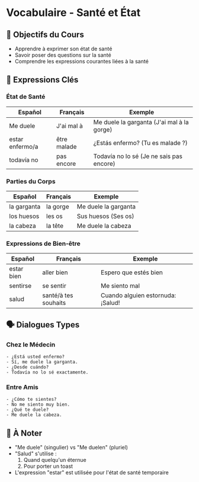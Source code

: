 # Vocabulaire - Santé et État

## 🎯 Objectifs du Cours
- Apprendre à exprimer son état de santé
- Savoir poser des questions sur la santé
- Comprendre les expressions courantes liées à la santé

## 📝 Expressions Clés

### État de Santé
| Español | Français | Exemple |
|---------|----------|----------|
| Me duele | J'ai mal à | Me duele la garganta (J'ai mal à la gorge) |
| estar enfermo/a | être malade | ¿Estás enfermo? (Tu es malade ?) |
| todavía no | pas encore | Todavía no lo sé (Je ne sais pas encore) |

### Parties du Corps
| Español | Français | Exemple |
|---------|----------|----------|
| la garganta | la gorge | Me duele la garganta |
| los huesos | les os | Sus huesos (Ses os) |
| la cabeza | la tête | Me duele la cabeza |

### Expressions de Bien-être
| Español | Français | Exemple |
|---------|----------|----------|
| estar bien | aller bien | Espero que estés bien |
| sentirse | se sentir | Me siento mal |
| salud | santé/à tes souhaits | Cuando alguien estornuda: ¡Salud! |

## 🗣️ Dialogues Types

### Chez le Médecin
```español
- ¿Está usted enfermo?
- Sí, me duele la garganta.
- ¿Desde cuándo?
- Todavía no lo sé exactamente.
```

### Entre Amis
```español
- ¿Cómo te sientes?
- No me siento muy bien.
- ¿Qué te duele?
- Me duele la cabeza.
```

## 📌 À Noter
- "Me duele" (singulier) vs "Me duelen" (pluriel)
- "Salud" s'utilise :
  1. Quand quelqu'un éternue
  2. Pour porter un toast
- L'expression "estar" est utilisée pour l'état de santé temporaire
